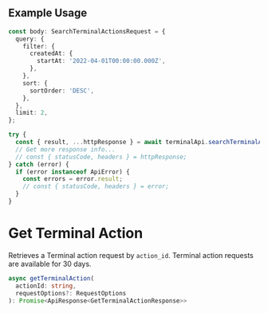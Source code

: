## Example Usage

```ts
const body: SearchTerminalActionsRequest = {
  query: {
    filter: {
      createdAt: {
        startAt: '2022-04-01T00:00:00.000Z',
      },
    },
    sort: {
      sortOrder: 'DESC',
    },
  },
  limit: 2,
};

try {
  const { result, ...httpResponse } = await terminalApi.searchTerminalActions(body);
  // Get more response info...
  // const { statusCode, headers } = httpResponse;
} catch (error) {
  if (error instanceof ApiError) {
    const errors = error.result;
    // const { statusCode, headers } = error;
  }
}
```

# Get Terminal Action

Retrieves a Terminal action request by `action_id`. Terminal action requests are available for 30 days.

```ts
async getTerminalAction(
  actionId: string,
  requestOptions?: RequestOptions
): Promise<ApiResponse<GetTerminalActionResponse>>
```
